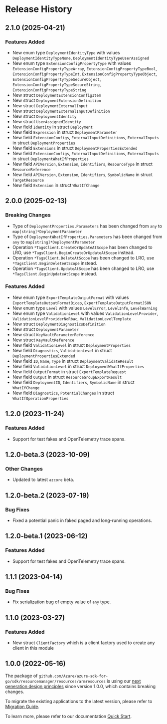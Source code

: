 # Release History

## 2.1.0 (2025-04-21)
### Features Added

- New enum type `DeploymentIdentityType` with values `DeploymentIdentityTypeNone`, `DeploymentIdentityTypeUserAssigned`
- New enum type `ExtensionConfigPropertyType` with values `ExtensionConfigPropertyTypeArray`, `ExtensionConfigPropertyTypeBool`, `ExtensionConfigPropertyTypeInt`, `ExtensionConfigPropertyTypeObject`, `ExtensionConfigPropertyTypeSecureObject`, `ExtensionConfigPropertyTypeSecureString`, `ExtensionConfigPropertyTypeString`
- New struct `DeploymentExtensionConfigItem`
- New struct `DeploymentExtensionDefinition`
- New struct `DeploymentExternalInput`
- New struct `DeploymentExternalInputDefinition`
- New struct `DeploymentIdentity`
- New struct `UserAssignedIdentity`
- New field `Identity` in struct `Deployment`
- New field `Expression` in struct `DeploymentParameter`
- New field `ExtensionConfigs`, `ExternalInputDefinitions`, `ExternalInputs` in struct `DeploymentProperties`
- New field `Extensions` in struct `DeploymentPropertiesExtended`
- New field `ExtensionConfigs`, `ExternalInputDefinitions`, `ExternalInputs` in struct `DeploymentWhatIfProperties`
- New field `APIVersion`, `Extension`, `Identifiers`, `ResourceType` in struct `ResourceReference`
- New field `APIVersion`, `Extension`, `Identifiers`, `SymbolicName` in struct `TargetResource`
- New field `Extension` in struct `WhatIfChange`


## 2.0.0 (2025-02-13)
### Breaking Changes

- Type of `DeploymentProperties.Parameters` has been changed from `any` to `map[string]*DeploymentParameter`
- Type of `DeploymentWhatIfProperties.Parameters` has been changed from `any` to `map[string]*DeploymentParameter`
- Operation `*TagsClient.CreateOrUpdateAtScope` has been changed to LRO, use `*TagsClient.BeginCreateOrUpdateAtScope` instead.
- Operation `*TagsClient.DeleteAtScope` has been changed to LRO, use `*TagsClient.BeginDeleteAtScope` instead.
- Operation `*TagsClient.UpdateAtScope` has been changed to LRO, use `*TagsClient.BeginUpdateAtScope` instead.

### Features Added

- New enum type `ExportTemplateOutputFormat` with values `ExportTemplateOutputFormatBicep`, `ExportTemplateOutputFormatJSON`
- New enum type `Level` with values `LevelError`, `LevelInfo`, `LevelWarning`
- New enum type `ValidationLevel` with values `ValidationLevelProvider`, `ValidationLevelProviderNoRbac`, `ValidationLevelTemplate`
- New struct `DeploymentDiagnosticsDefinition`
- New struct `DeploymentParameter`
- New struct `KeyVaultParameterReference`
- New struct `KeyVaultReference`
- New field `ValidationLevel` in struct `DeploymentProperties`
- New field `Diagnostics`, `ValidationLevel` in struct `DeploymentPropertiesExtended`
- New field `ID`, `Name`, `Type` in struct `DeploymentValidateResult`
- New field `ValidationLevel` in struct `DeploymentWhatIfProperties`
- New field `OutputFormat` in struct `ExportTemplateRequest`
- New field `Output` in struct `ResourceGroupExportResult`
- New field `DeploymentID`, `Identifiers`, `SymbolicName` in struct `WhatIfChange`
- New field `Diagnostics`, `PotentialChanges` in struct `WhatIfOperationProperties`


## 1.2.0 (2023-11-24)
### Features Added

- Support for test fakes and OpenTelemetry trace spans.


## 1.2.0-beta.3 (2023-10-09)

### Other Changes

- Updated to latest `azcore` beta.

## 1.2.0-beta.2 (2023-07-19)

### Bug Fixes

- Fixed a potential panic in faked paged and long-running operations.

## 1.2.0-beta.1 (2023-06-12)

### Features Added

- Support for test fakes and OpenTelemetry trace spans.

## 1.1.1 (2023-04-14)
### Bug Fixes

- Fix serialization bug of empty value of `any` type.


## 1.1.0 (2023-03-27)
### Features Added

- New struct `ClientFactory` which is a client factory used to create any client in this module


## 1.0.0 (2022-05-16)

The package of `github.com/Azure/azure-sdk-for-go/sdk/resourcemanager/resources/armresources` is using our [next generation design principles](https://azure.github.io/azure-sdk/general_introduction.html) since version 1.0.0, which contains breaking changes.

To migrate the existing applications to the latest version, please refer to [Migration Guide](https://aka.ms/azsdk/go/mgmt/migration).

To learn more, please refer to our documentation [Quick Start](https://aka.ms/azsdk/go/mgmt).